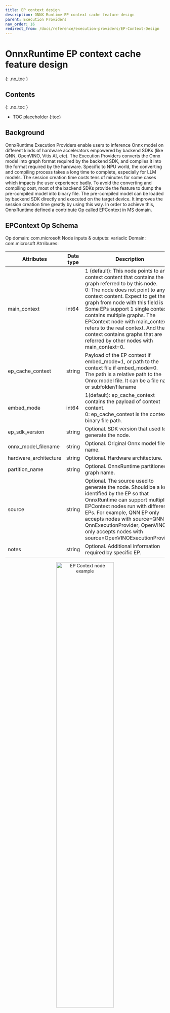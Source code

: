 ```yaml
---
title: EP context design
description: ONNX Runtime EP context cache feature design
parent: Execution Providers
nav_order: 16
redirect_from: /docs/reference/execution-providers/EP-Context-Design
---
```


# OnnxRuntime EP context cache feature design
{: .no_toc }

## Contents
{: .no_toc }

* TOC placeholder
{:toc}

## Background

OnnxRuntime Execution Providers enable users to inference Onnx model on different kinds of hardware accelerators empowered by backend SDKs (like QNN, OpenVINO, Vitis AI, etc). The Execution Providers converts the Onnx model into graph format required by the backend SDK, and compiles it into the format required by the hardware. Specific to NPU world, the converting and compiling process takes a long time to complete, especially for LLM models. The session creation time costs tens of minutes for some cases which impacts the user experience badly.
To avoid the converting and compiling cost, most of the backend SDKs provide the feature to dump the pre-compiled model into binary file. The pre-compiled model can be loaded by backend SDK directly and executed on the target device. It improves the session creation time greatly by using this way. In order to achieve this, OnnxRuntime defined a contribute Op called EPContext in MS domain.

## EPContext Op Schema

Op domain: com.microsoft
Node inputs & outputs: variadic
Domain: com.microsoft
Atrribures:

|Attributes           |Data type|Description                                                                                               |
|---------------------|---------|----------------------------------------------------------------------------------------------------------|
|main_context         |int64    |1 (default): This node points to an EP context content that contains the graph referred to by this node.<br/>0: The node does not point to any EP context content. Expect to get the graph from node with this field is 1.<br/>Some EPs support 1 single context contains multiple graphs. The EPContext node with main_context=1 refers to the real context. And the context contains graphs that are referred by other nodes with main_context=0.|
|ep_cache_context     |string   |Payload of the EP context if embed_mode=1, or path to the context file if embed_mode=0.<br/>The path is a relative path to the Onnx model file. It can be a file name, or subfolder/filename|
|embed_mode           |int64    |1(default): ep_cache_context contains the payload of context content.<br/>0: ep_cache_context is the context binary file path.|
|ep_sdk_version       |string   |Optional. SDK version that used to generate the node.                                                     |
|onnx_model_filename  |string   |Optional. Original Onnx model file name.                                                                  |
|hardware_architecture|string   |Optional. Hardware architecture.|
|partition_name       |string   |Optional. OnnxRuntime partitioned graph name.|
|source               |string   |Optional. The source used to generate the node. Should be a key identified by the EP so that OnnxRuntime can support multiple EPContext nodes run with different EPs. For example, QNN EP only accepts nodes with source=QNN or QnnExecutionProvider, OpenVINO EP only accepts nodes with source=OpenVINOExecutionProvider.|
|notes                |string   |Optional. Additional information required by specific EP.                                                 |

<p align="center"><img width="60%" src="../../images/EP_context_node.png" alt="EP Context node example"/></p>

## OnnxRuntime Session options related to EP context cache generation and inference

|Session option             |Description                                                                                               |
|---------------------------|----------------------------------------------------------------------------------------------------------|
|ep.context_enable          |Used for context model generation only.<br/>1: Enable OnnxRuntime to dump the context cache model.<br/>0 (default): disable.|
|ep.context_file_path       |Specify the file path for the dump model.<br/>Default to original_file_name.onnx_ctx.onnx for context model generation.<br/>For model inference, if user loads model from memory buffer and the EP context binary is outside the Onnx model, user need to set this option. OnnxRuntime EP use this path to get the folder path together with the ep_cache_context (which point to the contex binary path) to get the absoluate path for the context binary file.|
|ep.context_embed_mode      |Used for context model generation only.<br/>1 (default): dump the EP context content into the Onnx model, inside ep_cache_context node attribute.<br/>0: dump the EP context content into a separate file, keep the file name in the Onnx model. File path tracked in ep_cache_context node attribute.|
|ep.context_node_name_prefix|Used for context model generation only.<br/>Specify the EPContext node name (also the partition_name attribute, internal graph name) prefix to make it unique across nodes in case user glue multiple EPContext nodes in one model to avoid conflict.|

## EP Context cache model generation workflow

OnnxRuntime EPs should flows these rules to create the EP context cache model to maintain a unified user interface.
1. ep.context_enable
  OnnxRuntime create the EP context cache model if ep.context_enable = 1. Otherwise, ep.context_enable = 0 (default), just do the normal workflow.
2. ep.context_file_path
  OnnxRuntime just append “_ctx.onnx” to the input file name as the output file name if no ep.context_file_path provided. Otherwise just use the user provided file path.
  ep.context_file_path is required if user loads the model from memory buffer, since there’s no way for OnnxRuntime to get the input file path for this scenario.
3. ep.context_embed_mode
  1 (default): dump the EP context context content into the Onnx model.
  0: dump the EP context content as a separate file. EP decides the file name and tracks the file name in EPContext node attribute ep_cache_context. The separate file should always at the same location as the dumped Onnx model file. And the file path tracked in EPContext node is a relative path to the Onnx model file. Note: subfolder is allowed.
4. ep.context_node_name_prefix
  In case the user wants to add special tag inside the EPContext node name (also the partition_name attribute, and graph name), EP should provide this capability when EP creates the EPContext nodes.
  This is useful if the user wants to glue multiple EPContext nodes from multiple models into one model and there’s risk that node name (graph name) confliction happens across models. Dependes on EP implementation. QNN EP supports multiple EPContext nodes, so user can merge and re-connect EPContext nodes from different models.

## Inference from EP Context cache model workflow

OnnxRuntime EPs which support loading from Onnx model with EPContext nodes should follow the workflow/rules for model inference.
1. EP should be able to identify the model which has EPContext node.
  a. EP follows its normal workflow if there’s no EPContext nodes inside the model.
  b. If it is the Onnx model has EPContext nodes.
    i. EP should check the source node attribute from all EPContext nodes to make sure there is any EPContext node for this EP (the source node attribute matches the key required by the EP).
    ii. EP only partition in the EPContext nodes which has source node attribute matches the key required by the EP.
    iii. EP loads from the cached context inside EPContext node
2. If the context cache Onnx model is dumped with embed_mode = 1, so there is separate context binary file beside the Onnx model in the same folder. 
  a. OnnxRuntime EP gets the context binary file relative path from EPContext ep_cache_context node attribute.
  b. If the user loads the model from a Onnx model file path, then EP should get the input model folder path, and combine it with the relative path got from step a) as the context binary file full path.
  c. If the user loads the model from memory buffer, user needs to provide session option ep.context_file_path. EP gets the folder path from ep.context_file_path, and combines it with the relative path   got from step a) as the context binary file full path. 

<p align="center"><img width="60%" src="../../images/EP_context_nodes_with_different_eps.png" alt="EP Context nodes with different EPs"/></p>
